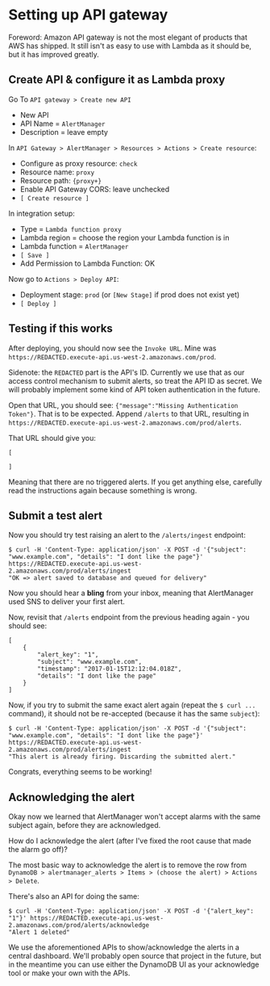 Setting up API gateway
======================

Foreword: Amazon API gateway is not the most elegant of products that AWS has shipped.
It still isn't as easy to use with Lambda as it should be, but it has improved greatly.


Create API & configure it as Lambda proxy
-----------------------------------------

Go To `API gateway > Create new API`

- New API
- API Name = `AlertManager`
- Description = leave empty

In `API Gateway > AlertManager > Resources > Actions > Create resource`:

- Configure as proxy resource: `check`
- Resource name: `proxy`
- Resource path: `{proxy+}`
- Enable API Gateway CORS: leave unchecked
- `[ Create resource ]`

In integration setup:

- Type = `Lambda function proxy`
- Lambda region = choose the region your Lambda function is in
- Lambda function = `AlertManager`
- `[ Save ]`
- Add Permission to Lambda Function: OK

Now go to `Actions > Deploy API`:

- Deployment stage: `prod` (or `[New Stage]` if prod does not exist yet)
- `[ Deploy ]`


Testing if this works
---------------------

After deploying, you should now see the `Invoke URL`. Mine was `https://REDACTED.execute-api.us-west-2.amazonaws.com/prod`.

Sidenote: the `REDACTED` part is the API's ID. Currently we use that as our access control mechanism to submit alerts,
so treat the API ID as secret. We will probably implement some kind of API token authentication in the future.

Open that URL, you should see: `{"message":"Missing Authentication Token"}`.
That is to be expected. Append `/alerts` to that URL, resulting in `https://REDACTED.execute-api.us-west-2.amazonaws.com/prod/alerts`.

That URL should give you:

```
[

]
```

Meaning that there are no triggered alerts. If you get anything else, carefully read the
instructions again because something is wrong.


Submit a test alert
-------------------

Now you should try test raising an alert to the `/alerts/ingest` endpoint:

```
$ curl -H 'Content-Type: application/json' -X POST -d '{"subject": "www.example.com", "details": "I dont like the page"}' https://REDACTED.execute-api.us-west-2.amazonaws.com/prod/alerts/ingest
"OK => alert saved to database and queued for delivery"
```

Now you should hear a **bling** from your inbox, meaning that AlertManager used SNS to deliver your first alert.

Now, revisit that `/alerts` endpoint from the previous heading again - you should see:

```
[
	{
		"alert_key": "1",
		"subject": "www.example.com",
		"timestamp": "2017-01-15T12:12:04.018Z",
		"details": "I dont like the page"
	}
]
```

Now, if you try to submit the same exact alert again (repeat the `$ curl ...` command),
it should not be re-accepted (because it has the same `subject`):

```
$ curl -H 'Content-Type: application/json' -X POST -d '{"subject": "www.example.com", "details": "I dont like the page"}' https://REDACTED.execute-api.us-west-2.amazonaws.com/prod/alerts/ingest
"This alert is already firing. Discarding the submitted alert."
```

Congrats, everything seems to be working!


Acknowledging the alert
-----------------------

Okay now we learned that AlertManager won't accept alarms with the same subject again, before they are acknowledged.

How do I acknowledge the alert (after I've fixed the root cause that made the alarm go off)?

The most basic way to acknowledge the alert is to remove the row from
`DynamoDB > alertmanager_alerts > Items > (choose the alert) > Actions > Delete`.

There's also an API for doing the same:

```
$ curl -H 'Content-Type: application/json' -X POST -d '{"alert_key": "1"}' https://REDACTED.execute-api.us-west-2.amazonaws.com/prod/alerts/acknowledge
"Alert 1 deleted"
```

We use the aforementioned APIs to show/acknowledge the alerts in a central dashboard. We'll probably
open source that project in the future, but in the meantime you can use either the DynamoDB UI as your
acknowledge tool or make your own with the APIs.
